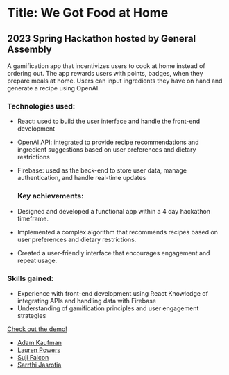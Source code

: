 # Title: We Got Food at Home

## 2023 Spring Hackathon hosted by General Assembly

A gamification app that incentivizes users to cook at home instead of ordering out. The app rewards users with points, badges, when they prepare meals at home. Users can input ingredients they have on hand and generate a recipe using OpenAI.

### Technologies used:

- React: used to build the user interface and handle the front-end development
- OpenAI API: integrated to provide recipe recommendations and ingredient suggestions based on user preferences and dietary restrictions
- Firebase: used as the back-end to store user data, manage authentication, and handle real-time updates

  ### Key achievements:

- Designed and developed a functional app within a 4 day hackathon timeframe.
- Implemented a complex algorithm that recommends recipes based on user preferences and dietary restrictions.
- Created a user-friendly interface that encourages engagement and repeat usage.

### Skills gained:

- Experience with front-end development using React
  Knowledge of integrating APIs and handling data with Firebase
- Understanding of gamification principles and user engagement strategies

[Check out the demo!](https://we-got-food-at-home.netlify.app/)

- [Adam Kaufman](https://github.com/akauf13)
- [Lauren Powers](https://github.com/laurenpowers20)
- [Suji Falcon](https://github.com/vvsuji)
- [Sarrthi Jasrotia](https://github.com/SarrthiJasrotia)
